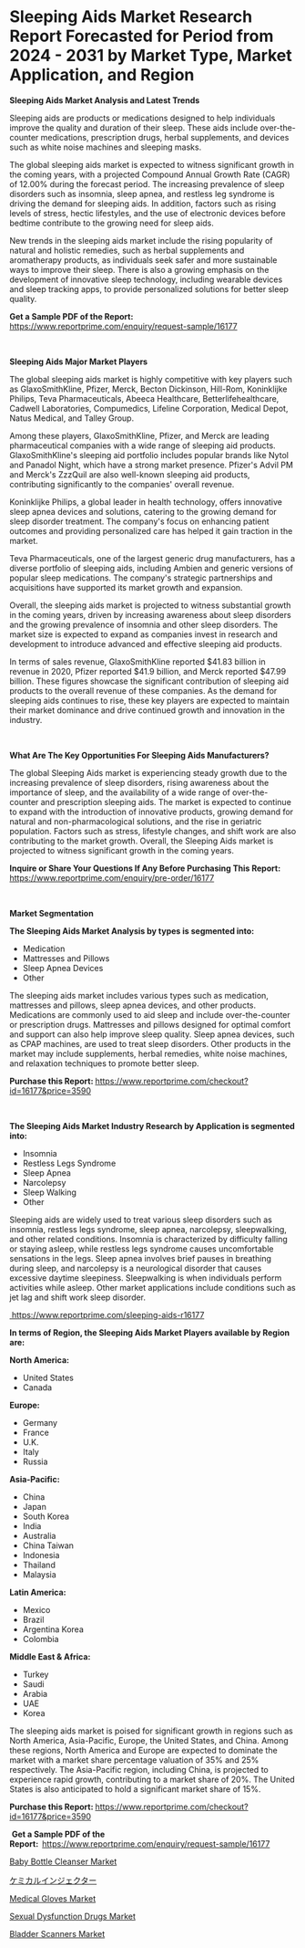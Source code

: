 <p><h1>Sleeping Aids Market Research Report Forecasted for Period from 2024 -  2031 by Market Type, Market Application, and Region</h1></p><p><strong>Sleeping Aids Market Analysis and Latest Trends</strong></p>
<p><p>Sleeping aids are products or medications designed to help individuals improve the quality and duration of their sleep. These aids include over-the-counter medications, prescription drugs, herbal supplements, and devices such as white noise machines and sleeping masks.</p><p>The global sleeping aids market is expected to witness significant growth in the coming years, with a projected Compound Annual Growth Rate (CAGR) of 12.00% during the forecast period. The increasing prevalence of sleep disorders such as insomnia, sleep apnea, and restless leg syndrome is driving the demand for sleeping aids. In addition, factors such as rising levels of stress, hectic lifestyles, and the use of electronic devices before bedtime contribute to the growing need for sleep aids.</p><p>New trends in the sleeping aids market include the rising popularity of natural and holistic remedies, such as herbal supplements and aromatherapy products, as individuals seek safer and more sustainable ways to improve their sleep. There is also a growing emphasis on the development of innovative sleep technology, including wearable devices and sleep tracking apps, to provide personalized solutions for better sleep quality.</p></p>
<p><strong>Get a Sample PDF of the Report:&nbsp;</strong> <a href="https://www.reportprime.com/enquiry/request-sample/16177">https://www.reportprime.com/enquiry/request-sample/16177</a></p>
<p>&nbsp;</p>
<p><strong>Sleeping Aids Major Market Players</strong></p>
<p><p>The global sleeping aids market is highly competitive with key players such as GlaxoSmithKline, Pfizer, Merck, Becton Dickinson, Hill-Rom, Koninklijke Philips, Teva Pharmaceuticals, Abeeca Healthcare, Betterlifehealthcare, Cadwell Laboratories, Compumedics, Lifeline Corporation, Medical Depot, Natus Medical, and Talley Group.</p><p>Among these players, GlaxoSmithKline, Pfizer, and Merck are leading pharmaceutical companies with a wide range of sleeping aid products. GlaxoSmithKline's sleeping aid portfolio includes popular brands like Nytol and Panadol Night, which have a strong market presence. Pfizer's Advil PM and Merck's ZzzQuil are also well-known sleeping aid products, contributing significantly to the companies' overall revenue.</p><p>Koninklijke Philips, a global leader in health technology, offers innovative sleep apnea devices and solutions, catering to the growing demand for sleep disorder treatment. The company's focus on enhancing patient outcomes and providing personalized care has helped it gain traction in the market.</p><p>Teva Pharmaceuticals, one of the largest generic drug manufacturers, has a diverse portfolio of sleeping aids, including Ambien and generic versions of popular sleep medications. The company's strategic partnerships and acquisitions have supported its market growth and expansion.</p><p>Overall, the sleeping aids market is projected to witness substantial growth in the coming years, driven by increasing awareness about sleep disorders and the growing prevalence of insomnia and other sleep disorders. The market size is expected to expand as companies invest in research and development to introduce advanced and effective sleeping aid products.</p><p>In terms of sales revenue, GlaxoSmithKline reported $41.83 billion in revenue in 2020, Pfizer reported $41.9 billion, and Merck reported $47.99 billion. These figures showcase the significant contribution of sleeping aid products to the overall revenue of these companies. As the demand for sleeping aids continues to rise, these key players are expected to maintain their market dominance and drive continued growth and innovation in the industry.</p></p>
<p>&nbsp;</p>
<p><strong>What Are The Key Opportunities For Sleeping Aids Manufacturers?</strong></p>
<p><p>The global Sleeping Aids market is experiencing steady growth due to the increasing prevalence of sleep disorders, rising awareness about the importance of sleep, and the availability of a wide range of over-the-counter and prescription sleeping aids. The market is expected to continue to expand with the introduction of innovative products, growing demand for natural and non-pharmacological solutions, and the rise in geriatric population. Factors such as stress, lifestyle changes, and shift work are also contributing to the market growth. Overall, the Sleeping Aids market is projected to witness significant growth in the coming years.</p></p>
<p><strong>Inquire or Share Your Questions If Any Before Purchasing This Report:</strong> <a href="https://www.reportprime.com/enquiry/pre-order/16177">https://www.reportprime.com/enquiry/pre-order/16177</a></p>
<p>&nbsp;</p>
<p><strong>Market Segmentation</strong></p>
<p><strong>The Sleeping Aids Market Analysis by types is segmented into:</strong></p>
<p><ul><li>Medication</li><li>Mattresses and Pillows</li><li>Sleep Apnea Devices</li><li>Other</li></ul></p>
<p><p>The sleeping aids market includes various types such as medication, mattresses and pillows, sleep apnea devices, and other products. Medications are commonly used to aid sleep and include over-the-counter or prescription drugs. Mattresses and pillows designed for optimal comfort and support can also help improve sleep quality. Sleep apnea devices, such as CPAP machines, are used to treat sleep disorders. Other products in the market may include supplements, herbal remedies, white noise machines, and relaxation techniques to promote better sleep.</p></p>
<p><strong>Purchase this Report:&nbsp;</strong><a href="https://www.reportprime.com/checkout?id=16177&price=3590">https://www.reportprime.com/checkout?id=16177&price=3590</a></p>
<p>&nbsp;</p>
<p><strong>The Sleeping Aids Market Industry Research by Application is segmented into:</strong></p>
<p><ul><li>Insomnia</li><li>Restless Legs Syndrome</li><li>Sleep Apnea</li><li>Narcolepsy</li><li>Sleep Walking</li><li>Other</li></ul></p>
<p><p>Sleeping aids are widely used to treat various sleep disorders such as insomnia, restless legs syndrome, sleep apnea, narcolepsy, sleepwalking, and other related conditions. Insomnia is characterized by difficulty falling or staying asleep, while restless legs syndrome causes uncomfortable sensations in the legs. Sleep apnea involves brief pauses in breathing during sleep, and narcolepsy is a neurological disorder that causes excessive daytime sleepiness. Sleepwalking is when individuals perform activities while asleep. Other market applications include conditions such as jet lag and shift work sleep disorder.</p></p>
<p><a href="https://www.reportprime.com/sleeping-aids-r16177">&nbsp;https://www.reportprime.com/sleeping-aids-r16177</a></p>
<p><strong>In terms of Region, the Sleeping Aids Market Players available by Region are:</strong></p>
<p>
    <p> <strong> North America: </strong>
        <ul>
            <li>United States</li>
            <li>Canada</li>
        </ul>
        </p> 
    <p> <strong> Europe: </strong>
        <ul>
            <li>Germany</li>
            <li>France</li>
            <li>U.K.</li>
            <li>Italy</li>
            <li>Russia</li>
        </ul>
        </p> 
    <p> <strong> Asia-Pacific: </strong>
        <ul>
            <li>China</li>
            <li>Japan</li>
            <li>South Korea</li>
            <li>India</li>
            <li>Australia</li>
            <li>China Taiwan</li>
            <li>Indonesia</li>
            <li>Thailand</li>
            <li>Malaysia</li>
        </ul>
        </p> 
    <p> <strong> Latin America: </strong>
        <ul>
            <li>Mexico</li>
            <li>Brazil</li>
            <li>Argentina Korea</li>
            <li>Colombia</li>
        </ul>
        </p> 
    <p> <strong> Middle East & Africa: </strong>
        <ul>
            <li>Turkey</li>
            <li>Saudi</li>
            <li>Arabia</li>
            <li>UAE</li>
            <li>Korea</li>
        </ul>
    </p>
    </p>
<p><p>The sleeping aids market is poised for significant growth in regions such as North America, Asia-Pacific, Europe, the United States, and China. Among these regions, North America and Europe are expected to dominate the market with a market share percentage valuation of 35% and 25% respectively. The Asia-Pacific region, including China, is projected to experience rapid growth, contributing to a market share of 20%. The United States is also anticipated to hold a significant market share of 15%.</p></p>
<p><strong>Purchase this Report: </strong><a href="https://www.reportprime.com/checkout?id=16177&price=3590">https://www.reportprime.com/checkout?id=16177&price=3590</a></p>
<p>&nbsp;<strong>Get a Sample PDF of the Report:&nbsp;&nbsp;</strong><a href="https://www.reportprime.com/enquiry/request-sample/16177">https://www.reportprime.com/enquiry/request-sample/16177</a></p>
<p><strong></strong></p>
<p><p><a href="https://issuu.com/reportprime-2/docs/baby-bottle-cleanser-market-size-2030.pptx">Baby Bottle Cleanser Market</a></p><p><a href="https://medium.com/@colinom7865/%E5%8C%96%E5%AD%A6%E3%82%A4%E3%83%B3%E3%82%B8%E3%82%A7%E3%82%AF%E3%82%BF%E3%83%BC%E5%B8%82%E5%A0%B4-2031%E5%B9%B4%E3%81%BE%E3%81%A7%E3%81%AE%E6%88%90%E5%8A%9F%E3%81%97%E3%81%9F%E3%83%93%E3%82%B8%E3%83%8D%E3%82%B9%E6%88%A6%E7%95%A5%E3%81%AE%E9%8D%B5-f34822c1fe16">ケミカルインジェクター</a></p><p><a href="https://www.linkedin.com/pulse/medical-gloves-market-share-evolution-growth-trends-2024--1bdlc?trackingId=JHD1tcsw8JWoWQoxpH9kgw%3D%3D">Medical Gloves Market</a></p><p><a href="https://github.com/MaraKoelpin2023/Market-Research-Report-List-1/blob/main/sexual-dysfunction-drugs-market.md">Sexual Dysfunction Drugs Market</a></p><p><a href="https://www.linkedin.com/pulse/bladder-scanners-market-size-outlook-forecast-2024-2031-crowd-data-2c7nc?trackingId=hyzaOwqq0jfOo%2Bztb6VFQA%3D%3D">Bladder Scanners Market</a></p></p>